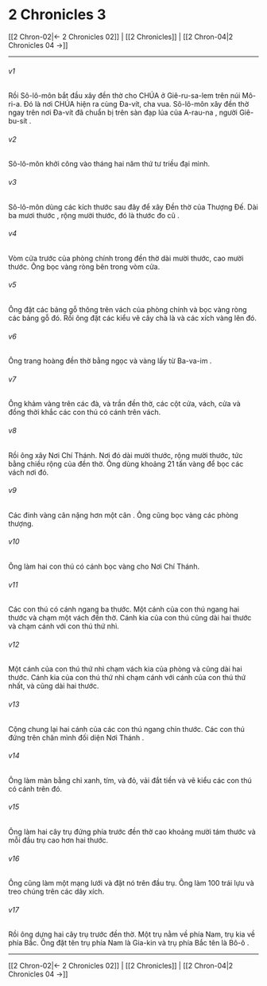 # 2 Chronicles 3

[[2 Chron-02|← 2 Chronicles 02]] | [[2 Chronicles]] | [[2 Chron-04|2 Chronicles 04 →]]
***



###### v1 
Rồi Sô-lô-môn bắt đầu xây đền thờ cho CHÚA ở Giê-ru-sa-lem trên núi Mô-ri-a. Đó là nơi CHÚA hiện ra cùng Đa-vít, cha vua. Sô-lô-môn xây đền thờ ngay trên nơi Đa-vít đã chuẩn bị trên sàn đạp lúa của A-rau-na , người Giê-bu-sít . 

###### v2 
Sô-lô-môn khởi công vào tháng hai năm thứ tư triều đại mình. 

###### v3 
Sô-lô-môn dùng các kích thước sau đây để xây Đền thờ của Thượng Đế. Dài ba mươi thước , rộng mười thước, đó là thước đo cũ . 

###### v4 
Vòm cửa trước của phòng chính trong đền thờ dài mười thước, cao mười thước. Ông bọc vàng ròng bên trong vòm cửa. 

###### v5 
Ông đặt các bảng gỗ thông trên vách của phòng chính và bọc vàng ròng các bảng gỗ đó. Rồi ông đặt các kiểu vẽ cây chà là và các xích vàng lên đó. 

###### v6 
Ông trang hoàng đền thờ bằng ngọc và vàng lấy từ Ba-va-im . 

###### v7 
Ông khảm vàng trên các đà, và trần đền thờ, các cột cửa, vách, cửa và đồng thời khắc các con thú có cánh trên vách. 

###### v8 
Rồi ông xây Nơi Chí Thánh. Nơi đó dài mười thước, rộng mười thước, tức bằng chiều rộng của đền thờ. Ông dùng khoảng 21 tấn vàng để bọc các vách nơi đó. 

###### v9 
Các đinh vàng cân nặng hơn một cân . Ông cũng bọc vàng các phòng thượng. 

###### v10 
Ông làm hai con thú có cánh bọc vàng cho Nơi Chí Thánh. 

###### v11 
Các con thú có cánh ngang ba thước. Một cánh của con thú ngang hai thước và chạm một vách đền thờ. Cánh kia của con thú cũng dài hai thước và chạm cánh với con thú thứ nhì. 

###### v12 
Một cánh của con thú thứ nhì chạm vách kia của phòng và cũng dài hai thước. Cánh kia của con thú thứ nhì chạm cánh với cánh của con thú thứ nhất, và cũng dài hai thước. 

###### v13 
Cộng chung lại hai cánh của các con thú ngang chín thước. Các con thú đứng trên chân mình đối diện Nơi Thánh . 

###### v14 
Ông làm màn bằng chỉ xanh, tím, và đỏ, vải đắt tiền và vẽ kiểu các con thú có cánh trên đó. 

###### v15 
Ông làm hai cây trụ đứng phía trước đền thờ cao khoảng mười tám thước và mỗi đầu trụ cao hơn hai thước. 

###### v16 
Ông cũng làm một mạng lưới và đặt nó trên đầu trụ. Ông làm 100 trái lựu và treo chúng trên các dây xích. 

###### v17 
Rồi ông dựng hai cây trụ trước đền thờ. Một trụ nằm về phía Nam, trụ kia về phía Bắc. Ông đặt tên trụ phía Nam là Gia-kin và trụ phía Bắc tên là Bô-ô .

***
[[2 Chron-02|← 2 Chronicles 02]] | [[2 Chronicles]] | [[2 Chron-04|2 Chronicles 04 →]]
